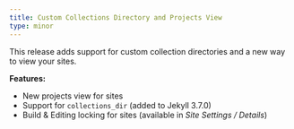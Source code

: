```yaml
---
title: Custom Collections Directory and Projects View
type: minor
---
```


This release adds support for custom collection directories and a new way to view your sites.

**Features:**

* New projects view for sites
* Support for `collections_dir` (added to Jekyll 3.7.0)
* Build & Editing locking for sites (available in *Site Settings / Details*)